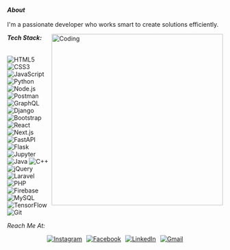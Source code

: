 <b><i> About</i></b>
<br><br>
I'm a passionate developer who works smart to create solutions efficiently.

<img align="right" alt="Coding" width="400" src="https://camo.githubusercontent.com/2366b34bb903c09617990fb5fff4622f3e941349e846ddb7e73df872a9d21233/68747470733a2f2f63646e2e6472696262626c652e636f6d2f75736572732f3733303730332f73637265656e73686f74732f363538313234332f6176656e746f2e676966">

<b><i>Tech Stack:</i></b>
<br>
<br>
<br>
![HTML5](https://img.shields.io/badge/html5-%23E34F26.svg?style=flat-square&logo=html5&logoColor=white)
![CSS3](https://img.shields.io/badge/css3-%231572B6.svg?style=flat-square&logo=css3&logoColor=white)
![JavaScript](https://img.shields.io/badge/javascript-%23323330.svg?style=flat-square&logo=javascript&logoColor=%23F7DF1E)
![Python](https://img.shields.io/badge/python-%2314354C.svg?style=flat-square&logo=python&logoColor=white)
![Node.js](https://img.shields.io/badge/node.js-6DA55F.svg?style=flat-square&logo=node.js&logoColor=white)
![Postman](https://img.shields.io/badge/postman-%23FF6C37.svg?style=flat-square&logo=postman&logoColor=white)
![GraphQL](https://img.shields.io/badge/graphql-E10098?style=flat-square&logo=graphql&logoColor=white)
![Django](https://img.shields.io/badge/django-%23092E20.svg?style=flat-square&logo=django&logoColor=white)
![Bootstrap](https://img.shields.io/badge/bootstrap-%23563D7C.svg?style=flat-square&logo=bootstrap&logoColor=white)
![React](https://img.shields.io/badge/react-%2320232A.svg?style=flat-square&logo=react&logoColor=%2361DAFB)
![Next.js](https://img.shields.io/badge/next.js-%23000000.svg?style=flat-square&logo=nextdotjs&logoColor=white)
![FastAPI](https://img.shields.io/badge/fastapi-%2300C7B7.svg?style=flat-square&logo=fastapi&logoColor=white)
![Flask](https://img.shields.io/badge/flask-%23000000.svg?style=flat-square&logo=flask&logoColor=white)
![Jupyter](https://img.shields.io/badge/jupyter-%23F37626.svg?style=flat-square&logo=jupyter&logoColor=white)
![Java](https://img.shields.io/badge/java-%23ED8B00.svg?style=flat-square&logo=java&logoColor=white)
![C++](https://img.shields.io/badge/c++-%2300599C.svg?style=flat-square&logo=cplusplus&logoColor=white)
![jQuery](https://img.shields.io/badge/jquery-%230769AD.svg?style=flat-square&logo=jquery&logoColor=white)
![Laravel](https://img.shields.io/badge/laravel-%23FF2D20.svg?style=flat-square&logo=laravel&logoColor=white)
![PHP](https://img.shields.io/badge/php-%23777BB4.svg?style=flat-square&logo=php&logoColor=white)
![Firebase](https://img.shields.io/badge/firebase-%23FFCA28.svg?style=flat-square&logo=firebase&logoColor=white)
![MySQL](https://img.shields.io/badge/mysql-%234479A1.svg?style=flat-square&logo=mysql&logoColor=white)
![TensorFlow](https://img.shields.io/badge/tensorflow-%23FF6F00.svg?style=flat-square&logo=tensorflow&logoColor=white)
![Git](https://img.shields.io/badge/git-%23F05032.svg?style=flat-square&logo=git&logoColor=white)



<i>Reach Me At:</i>
<div style="display: flex; justify-content: center; gap: 10px;">
  <a href="https://www.instagram.com/gvbpena/"><img src="https://img.shields.io/badge/Instagram-%23E4405F.svg?&style=flat-square&logo=instagram&logoColor=white" alt="Instagram"></a>
  <a href="https://www.facebook.com/gvbpena/"><img src="https://img.shields.io/badge/Facebook-%231877F2.svg?&style=flat-square&logo=facebook&logoColor=white" alt="Facebook"></a>
  <a href="https://www.linkedin.com/in/george-vincent-pe%C3%B1a-19842928b/"><img src="https://img.shields.io/badge/LinkedIn-%230A66C2.svg?&style=flat-square&logo=linkedin&logoColor=white" alt="LinkedIn"></a>
  <a href="mailto:gvbpena@gmail.com"><img src="https://img.shields.io/badge/Gmail-%23D14836.svg?&style=flat-square&logo=gmail&logoColor=white" alt="Gmail"></a>
</div>
